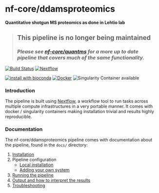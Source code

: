 # nf-core/ddamsproteomics
**Quantitative shotgun MS proteomics as done in Lehtio lab**

> ## This pipeline is no longer being maintained
> ### _Please see [nf-core/quantms](https://nf-co.re/quantms) for a more up to date pipeline that covers much of the same functionality._

[![Build Status](https://travis-ci.org/nf-core/ddamsproteomics.svg?branch=master)](https://travis-ci.org/nf-core/ddamsproteomics)
[![Nextflow](https://img.shields.io/badge/nextflow-%E2%89%A50.32.0-brightgreen.svg)](https://www.nextflow.io/)

[![install with bioconda](https://img.shields.io/badge/install%20with-bioconda-brightgreen.svg)](http://bioconda.github.io/)
[![Docker](https://img.shields.io/docker/automated/nfcore/ddamsproteomics.svg)](https://hub.docker.com/r/nfcore/ddamsproteomics)
![Singularity Container available](
https://img.shields.io/badge/singularity-available-7E4C74.svg)

### Introduction
The pipeline is built using [Nextflow](https://www.nextflow.io), a workflow tool to run tasks across multiple compute infrastructures in a very portable manner. It comes with docker / singularity containers making installation trivial and results highly reproducible.


### Documentation
The nf-core/ddamsproteomics pipeline comes with documentation about the pipeline, found in the `docs/` directory:

1. [Installation](docs/installation.md)
2. Pipeline configuration
    * [Local installation](docs/configuration/local.md)
    * [Adding your own system](docs/configuration/adding_your_own.md)
3. [Running the pipeline](docs/usage.md)
4. [Output and how to interpret the results](docs/output.md)
5. [Troubleshooting](docs/troubleshooting.md)
